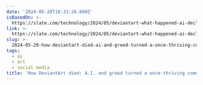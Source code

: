 ```yaml
---
date: '2024-05-20T18:33:26.000Z'
isBasedOn: >-
  https://slate.com/technology/2024/05/deviantart-what-happened-ai-decline-lawsuit-stability.html
link: >-
  https://slate.com/technology/2024/05/deviantart-what-happened-ai-decline-lawsuit-stability.html
slug: >-
  2024-05-20-how-deviantart-died-ai-and-greed-turned-a-once-thriving-community-into-a
tags:
  - ai
  - art
  - social media
title: 'How DeviantArt died: A.I. and greed turned a once-thriving community into a'
---
```

 
